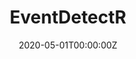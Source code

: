 ---
date: "2020-05-01T00:00:00Z"
external_link: https://cran.r-project.org/web/packages/EventDetectR/index.html

links:
- icon: github
  icon_pack: fab
  name: Github
  url: https://github.com/frehbach/EventDetectR
- name: CRAN
  url: https://cran.r-project.org/web/packages/EventDetectR/index.html
  
  
image:
  focal_point: Smart
summary: R package for detecting/classifying events in time-series data. It aims to combine multiple well-known R-packages like the forecast package to deliver an easily configurable tool for event detection. The package originates from research projects at TH Köln about anomaly detection in drinking water networks. I helped to develop the package and still occasionally contribute code.


tags:
- R Packages
- Software

title: EventDetectR
---